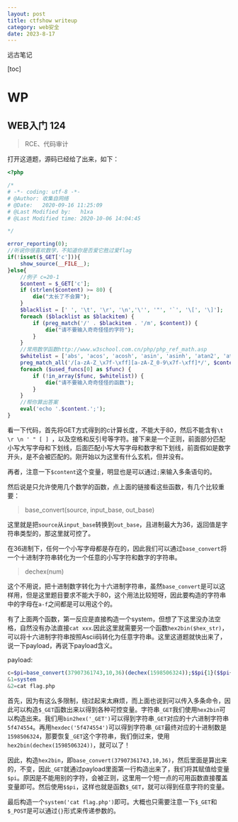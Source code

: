 ```yaml
---
layout: post
title: ctfshow writeup
category: web安全
date: 2023-8-17
---
```

远古笔记
<!-- more -->
[toc]

# WP

## WEB入门 124

> RCE、代码审计

打开这道题，源码已经给了出来，如下：

```php
<?php

/*
# -*- coding: utf-8 -*-
# @Author: 收集自网络
# @Date:   2020-09-16 11:25:09
# @Last Modified by:   h1xa
# @Last Modified time: 2020-10-06 14:04:45

*/

error_reporting(0);
//听说你很喜欢数学，不知道你是否爱它胜过爱flag
if(!isset($_GET['c'])){
    show_source(__FILE__);
}else{
    //例子 c=20-1
    $content = $_GET['c'];
    if (strlen($content) >= 80) {
        die("太长了不会算");
    }
    $blacklist = [' ', '\t', '\r', '\n','\'', '"', '`', '\[', '\]'];
    foreach ($blacklist as $blackitem) {
        if (preg_match('/' . $blackitem . '/m', $content)) {
            die("请不要输入奇奇怪怪的字符");
        }
    }
    //常用数学函数http://www.w3school.com.cn/php/php_ref_math.asp
    $whitelist = ['abs', 'acos', 'acosh', 'asin', 'asinh', 'atan2', 'atan', 'atanh', 'base_convert', 'bindec', 'ceil', 'cos', 'cosh', 'decbin', 'dechex', 'decoct', 'deg2rad', 'exp', 'expm1', 'floor', 'fmod', 'getrandmax', 'hexdec', 'hypot', 'is_finite', 'is_infinite', 'is_nan', 'lcg_value', 'log10', 'log1p', 'log', 'max', 'min', 'mt_getrandmax', 'mt_rand', 'mt_srand', 'octdec', 'pi', 'pow', 'rad2deg', 'rand', 'round', 'sin', 'sinh', 'sqrt', 'srand', 'tan', 'tanh'];
    preg_match_all('/[a-zA-Z_\x7f-\xff][a-zA-Z_0-9\x7f-\xff]*/', $content, $used_funcs);  
    foreach ($used_funcs[0] as $func) {
        if (!in_array($func, $whitelist)) {
            die("请不要输入奇奇怪怪的函数");
        }
    }
    //帮你算出答案
    eval('echo '.$content.';');
}
```

看一下代码，首先将GET方式得到的c计算长度，不能大于80，然后不能含有`\t \r \n ' " [ ] `，以及空格和反引号等字符。接下来是一个正则，前面部分匹配小写大写字母和下划线，后面匹配小写大写字母和数字和下划线，前面假如是数字开头，是不会被匹配的。刚开始以为这里有什么玄机，但并没有。

再者，注意一下`$content`这个变量，明显也是可以通过`;`来输入多条语句的。

然后说是只允许使用几个数学的函数，点上面的链接看这些函数，有几个比较重要：

> base_convert(source, input_base, out_base)

这里就是把`source`从`input_base`转换到`out_base`，且进制最大为36，返回值是字符串类型的，那这里就可控了。

在36进制下，任何一个小写字母都是存在的，因此我们可以通过`base_convert`将一个十进制字符串转化为一个任意的小写字符和数字的字符串。

> dechex(num)

这个不用说，把十进制数字转化为十六进制字符串，虽然`base_convert`是可以这样用，但是这里题目要求不能大于80，这个用法比较短呀，因此要构造的字符串中的字母在`a-f`之间都是可以用这个的。



有了上面两个函数，第一反应是直接构造一个system，但想了下这里没办法空格，自然没有办法直接`cat xxx`.因此这里就需要另一个函数`hex2bin($hex_str)`，可以将十六进制字符串按照Ascii码转化为任意字符串。这里这道题就快出来了，说一下payload，再说下payload含义。

payload:

```php
c=$pi=base_convert(37907361743,10,36)(dechex(1598506324));$$pi{1}($$pi{2});
&1=system
&2=cat flag.php
```

首先，因为有这么多限制，绕过起来太麻烦，而上面也说到可以传入多条命令，因此可以构造`$_GET`函数出来以得到各种可控变量。字符串`_GET`我们使用`hex2bin`可以构造出来。我们用`bin2hex('_GET')`可以得到字符串`_GET`对应的十六进制字符串`5f474554`。再用`hexdec('5f474554')`可以得到字符串`_GET`最终对应的十进制数是`1598506324`，那要恢复`_GET`这个字符串，我们倒过来，使用`hex2bin(dechex(1598506324))`，就可以了！

因此，构造`hex2bin`，即`base_convert(37907361743,10,36)`，然后里面是算出来的，不变，因此`_GET`就通过payload里面第一行构造出来了，我们将其赋值给变量`$pi`。原因是不能用别的字符，会被正则，这里用一个短一点的可用函数直接覆盖变量即可。然后使用`$$pi`，这样也就是函数`$_GET`，就可以得到任意字符的变量。

最后构造一个`system('cat flag.php')`即可。大概也只需要注意一下`$_GET`和`$_POST`是可以通过`{}`形式来传递参数的。